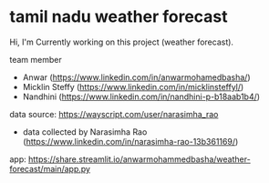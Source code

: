 # tamil nadu weather forecast

Hi, I'm Currently working on this project (weather forecast).  

team member
 - Anwar (https://www.linkedin.com/in/anwarmohamedbasha/)
 - Micklin Steffy (https://www.linkedin.com/in/micklinsteffyl/)
 - Nandhini (https://www.linkedin.com/in/nandhini-p-b18aab1b4/)

data source: https://wayscript.com/user/narasimha_rao
 - data collected by Narasimha Rao (https://www.linkedin.com/in/narasimha-rao-13b361169/)

app: https://share.streamlit.io/anwarmohammedbasha/weather-forecast/main/app.py

